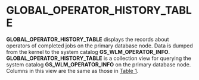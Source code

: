 # GLOBAL\_OPERATOR\_HISTORY\_TABLE<a name="EN-US_TOPIC_0289899923"></a>

**GLOBAL\_OPERATOR\_HISTORY\_TABLE**  displays the records about operators of completed jobs on the primary database node. Data is dumped from the kernel to the system catalog  **GS\_WLM\_OPERATOR\_INFO**.  **GLOBAL\_OPERATOR\_HISTORY\_TABLE**  is a collection view for querying the system catalog  **GS\_WLM\_OPERATOR\_INFO**  on the primary database node. Columns in this view are the same as those in  [Table 1](global_operator_history.md#en-us_topic_0283136570_en-us_topic_0237122744_en-us_topic_0111176227_table85181143511).

